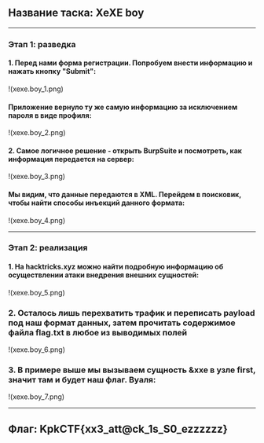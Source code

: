 
## Название таска: XeXE boy

---

### Этап 1: разведка

#### 1. Перед нами форма регистрации. Попробуем внести информацию и нажать кнопку "Submit":

!(xexe.boy_1.png)

#### Приложение вернуло ту же самую информацию за исключением пароля в виде профиля:

!(xexe.boy_2.png)

#### 2. Самое логичное решение - открыть BurpSuite и посмотреть, как информация передается на сервер:

!(xexe.boy_3.png)

#### Мы видим, что данные передаются в XML. Перейдем в поисковик, чтобы найти способы инъекций данного формата:

!(xexe.boy_4.png)

---
### Этап 2: реализация

#### 1. На hacktricks.xyz можно найти подробную информацию об осуществлении атаки внедрения внешних сущностей:

!(xexe.boy_5.png)

### 2. Осталось лишь перехватить трафик и переписать payload под наш формат данных, затем прочитать содержимое файла flag.txt в любое из выводимых полей

!(xexe.boy_6.png)

### 3. В примере выше мы вызываем сущность &xxe в узле first, значит там и будет наш флаг. Вуаля:

!(xexe.boy_7.png)

---
## Флаг: KpkCTF{xx3_att@ck_1s_S0_ezzzzzz}

